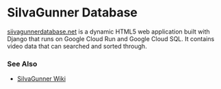 # SiIvaGunner Database

[siivagunnerdatabase.net](http://siivagunnerdatabase.net/) is a dynamic HTML5 web application built with Django that runs on Google Cloud Run and Google Cloud SQL. It contains video data that can searched and sorted through.

### See Also

* [SiIvaGunner Wiki](https://siivagunner.fandom.com/wiki/SiIvaGunner_Wiki)
